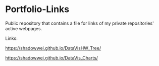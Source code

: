# Portfolio-Links
Public repository that contains a file for links of my private repositories' active webpages. 

Links: 

https://shadowwei.github.io/DataVisHW_Tree/

https://shadowwei.github.io/DataVis_Charts/
